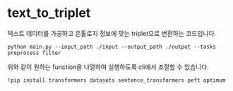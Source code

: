 # text_to_triplet

텍스트 데이터를 가공하고 온톨로지 정보에 맞는 triplet으로 변환하는 코드입니다.


`python main.py --input_path ./input --output_path ./output --tasks preprocess filter`

위와 같이 원하는 function을 나열하여 실행하도록 cli에서 조절할 수 있습니다.

`!pip install transformers datasets sentence_transformers peft optimum`